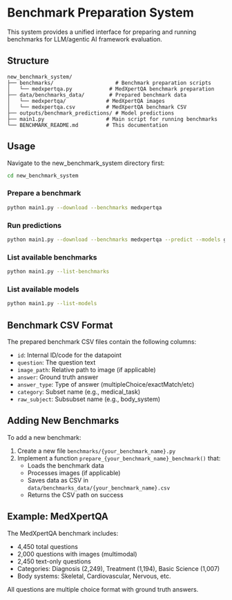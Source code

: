 # Benchmark Preparation System

This system provides a unified interface for preparing and running benchmarks for LLM/agentic AI framework evaluation.

## Structure

```
new_benchmark_system/
├── benchmarks/                    # Benchmark preparation scripts
│   └── medxpertqa.py            # MedXpertQA benchmark preparation
├── data/benchmarks_data/        # Prepared benchmark data
│   └── medxpertqa/             # MedXpertQA images
│   └── medxpertqa.csv          # MedXpertQA benchmark CSV
├── outputs/benchmark_predictions/ # Model predictions
├── main1.py                    # Main script for running benchmarks
└── BENCHMARK_README.md         # This documentation
```

## Usage

Navigate to the new_benchmark_system directory first:
```bash
cd new_benchmark_system
```

### Prepare a benchmark
```bash
python main1.py --download --benchmarks medxpertqa
```

### Run predictions
```bash
python main1.py --download --benchmarks medxpertqa --predict --models gpt-4o-mini
```

### List available benchmarks
```bash
python main1.py --list-benchmarks
```

### List available models
```bash
python main1.py --list-models
```

## Benchmark CSV Format

The prepared benchmark CSV files contain the following columns:

- `id`: Internal ID/code for the datapoint
- `question`: The question text
- `image_path`: Relative path to image (if applicable)
- `answer`: Ground truth answer
- `answer_type`: Type of answer (multipleChoice/exactMatch/etc)
- `category`: Subset name (e.g., medical_task)
- `raw_subject`: Subsubset name (e.g., body_system)

## Adding New Benchmarks

To add a new benchmark:

1. Create a new file `benchmarks/{your_benchmark_name}.py`
2. Implement a function `prepare_{your_benchmark_name}_benchmark()` that:
   - Loads the benchmark data
   - Processes images (if applicable)
   - Saves data as CSV in `data/benchmarks_data/{your_benchmark_name}.csv`
   - Returns the CSV path on success

## Example: MedXpertQA

The MedXpertQA benchmark includes:
- 4,450 total questions
- 2,000 questions with images (multimodal)
- 2,450 text-only questions
- Categories: Diagnosis (2,249), Treatment (1,194), Basic Science (1,007)
- Body systems: Skeletal, Cardiovascular, Nervous, etc.

All questions are multiple choice format with ground truth answers.
